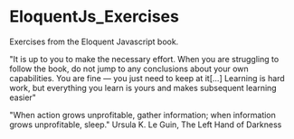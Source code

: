 # EloquentJs_Exercises
Exercises from the Eloquent Javascript book. 

"It is up to you to make the necessary effort. When you are struggling to follow the book, do not jump to any conclusions about your own capabilities.
You are fine — you just need to keep at it[...] Learning is hard work, but everything you learn is yours and makes subsequent learning easier"

"When action grows unprofitable, gather information; when information grows unprofitable, sleep." Ursula K. Le Guin, The Left Hand of Darkness

